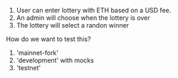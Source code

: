 1. User can enter lottery with ETH based on a USD fee.
2. An admin will choose when the lottery is over
3. The lottery will select a randon winner

How do we want to test this?

1. 'mainnet-fork'
2. 'development' with mocks
3. 'testnet'
